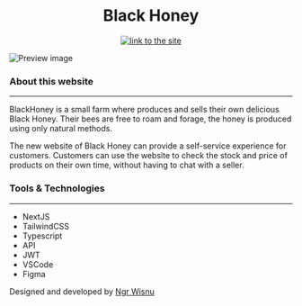 <div align="center">
    <h1>Black Honey</h1>
</div>

<div align="center">
    <a href='https://blackhoney.vercel.app/'>
        <img src='https://img.shields.io/badge/%F0%9F%94%97-Visit%20Site-blue' alt='link to the site' />
    </a>
</div>

![Preview image](https://www.ngrwisnu.com/_next/image?url=%2Fassets%2Fimages%2Fblackhoney-jumbotron.webp&w=1200&q=75)

### About this website

---

BlackHoney is a small farm where produces and sells their own delicious Black Honey. Their bees are free to roam and forage, the honey is produced using only natural methods.

The new website of Black Honey can provide a self-service experience for customers. Customers can use the website to check the stock and price of products on their own time, without having to chat with a seller.

### Tools & Technologies

---

- NextJS
- TailwindCSS
- Typescript
- API
- JWT
- VSCode
- Figma

Designed and developed by [Ngr Wisnu]

[Ngr Wisnu]: https://ngrwisnu.com/
